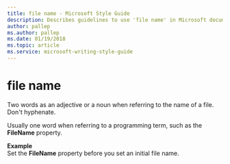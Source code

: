 ```yaml
---
title: file name - Microsoft Style Guide
description: Describes guidelines to use 'file name' in Microsoft documents and provides examples.
author: pallep
ms.author: pallep
ms.date: 01/19/2018
ms.topic: article
ms.service: microsoft-writing-style-guide
---
```


# file name

Two words as an adjective or a noun when referring to the name of a file. Don't hyphenate. 

Usually one word when referring to a programming term, such as the **FileName** property.

**Example**  
Set the **FileName** property before you set an initial file name.
